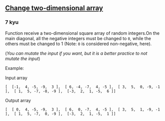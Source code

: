 <h2><a href=https://www.codewars.com/kata/581214d54624a8232100005f/train/javascript target="_blank">Change two-dimensional array</a></h2><h3>7 kyu</h3><p>Function receive a two-dimensional square array of random integers.On the main diagonal, all the negative integers must be changed to <code>0</code>, while the others must be changed to 1 (Note: <code>0</code> is considered non-negative, here).</p><p>(<em>You can mutate the input if you want, but it is a better practice to not mutate the input</em>)</p><p>Example:</p><p>Input array</p><pre><code>[  [-1,  4, -5, -9,  3 ],  [ 6, -4, -7,  4, -5 ],  [ 3,  5,  0, -9, -1 ],  [ 1,  5, -7, -8, -9 ],  [-3,  2,  1, -5,  6 ]]</code></pre><p>Output array</p><pre><code>[  [ 0,  4, -5, -9,  3 ],  [ 6,  0, -7,  4, -5 ],  [ 3,  5,  1, -9, -1 ],  [ 1,  5, -7,  0, -9 ],  [-3,  2,  1, -5,  1 ]]</code></pre>